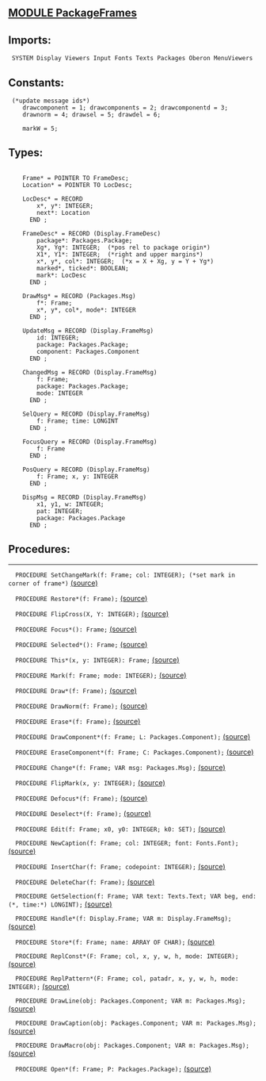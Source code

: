 
## [MODULE PackageFrames](https://github.com/io-core/Mod/blob/main/PackageFrames.Mod)

  ## Imports:
` SYSTEM Display Viewers Input Fonts Texts Packages Oberon MenuViewers`

  ## Constants:
```
 (*update message ids*)
    drawcomponent = 1; drawcomponents = 2; drawcomponentd = 3;
    drawnorm = 4; drawsel = 5; drawdel = 6;

    markW = 5;

```
  ## Types:
```

    Frame* = POINTER TO FrameDesc;
    Location* = POINTER TO LocDesc;

    LocDesc* = RECORD
        x*, y*: INTEGER;
        next*: Location
      END ;

    FrameDesc* = RECORD (Display.FrameDesc)
        package*: Packages.Package;
        Xg*, Yg*: INTEGER;  (*pos rel to package origin*)
        X1*, Y1*: INTEGER;  (*right and upper margins*)
        x*, y*, col*: INTEGER;  (*x = X + Xg, y = Y + Yg*)
        marked*, ticked*: BOOLEAN;
        mark*: LocDesc
      END ;

    DrawMsg* = RECORD (Packages.Msg)
        f*: Frame;
        x*, y*, col*, mode*: INTEGER
      END ;

    UpdateMsg = RECORD (Display.FrameMsg)
        id: INTEGER;
        package: Packages.Package;
        component: Packages.Component
      END ;

    ChangedMsg = RECORD (Display.FrameMsg)
        f: Frame;
        package: Packages.Package;
        mode: INTEGER
      END ;

    SelQuery = RECORD (Display.FrameMsg)
        f: Frame; time: LONGINT
      END ;

    FocusQuery = RECORD (Display.FrameMsg)
        f: Frame
      END ;

    PosQuery = RECORD (Display.FrameMsg)
        f: Frame; x, y: INTEGER
      END ;

    DispMsg = RECORD (Display.FrameMsg)
        x1, y1, w: INTEGER;
        pat: INTEGER;
        package: Packages.Package
      END ;

```
## Procedures:
---

`  PROCEDURE SetChangeMark(f: Frame; col: INTEGER); (*set mark in corner of frame*)` [(source)](https://github.com/io-core/Mod/blob/main/PackageFrames.Mod#L75)


`  PROCEDURE Restore*(f: Frame);` [(source)](https://github.com/io-core/Mod/blob/main/PackageFrames.Mod#L84)


`  PROCEDURE FlipCross(X, Y: INTEGER);` [(source)](https://github.com/io-core/Mod/blob/main/PackageFrames.Mod#L101)


`  PROCEDURE Focus*(): Frame;` [(source)](https://github.com/io-core/Mod/blob/main/PackageFrames.Mod#L112)


`  PROCEDURE Selected*(): Frame;` [(source)](https://github.com/io-core/Mod/blob/main/PackageFrames.Mod#L117)


`  PROCEDURE This*(x, y: INTEGER): Frame;` [(source)](https://github.com/io-core/Mod/blob/main/PackageFrames.Mod#L122)


`  PROCEDURE Mark(f: Frame; mode: INTEGER);` [(source)](https://github.com/io-core/Mod/blob/main/PackageFrames.Mod#L127)


`  PROCEDURE Draw*(f: Frame);` [(source)](https://github.com/io-core/Mod/blob/main/PackageFrames.Mod#L132)


`  PROCEDURE DrawNorm(f: Frame);` [(source)](https://github.com/io-core/Mod/blob/main/PackageFrames.Mod#L137)


`  PROCEDURE Erase*(f: Frame);` [(source)](https://github.com/io-core/Mod/blob/main/PackageFrames.Mod#L142)


`  PROCEDURE DrawComponent*(f: Frame; L: Packages.Component);` [(source)](https://github.com/io-core/Mod/blob/main/PackageFrames.Mod#L147)


`  PROCEDURE EraseComponent*(f: Frame; C: Packages.Component);` [(source)](https://github.com/io-core/Mod/blob/main/PackageFrames.Mod#L152)


`  PROCEDURE Change*(f: Frame; VAR msg: Packages.Msg);` [(source)](https://github.com/io-core/Mod/blob/main/PackageFrames.Mod#L157)


`  PROCEDURE FlipMark(x, y: INTEGER);` [(source)](https://github.com/io-core/Mod/blob/main/PackageFrames.Mod#L162)


`  PROCEDURE Defocus*(f: Frame);` [(source)](https://github.com/io-core/Mod/blob/main/PackageFrames.Mod#L168)


`  PROCEDURE Deselect*(f: Frame);` [(source)](https://github.com/io-core/Mod/blob/main/PackageFrames.Mod#L178)


`  PROCEDURE Edit(f: Frame; x0, y0: INTEGER; k0: SET);` [(source)](https://github.com/io-core/Mod/blob/main/PackageFrames.Mod#L187)


`  PROCEDURE NewCaption(f: Frame; col: INTEGER; font: Fonts.Font);` [(source)](https://github.com/io-core/Mod/blob/main/PackageFrames.Mod#L282)


`  PROCEDURE InsertChar(f: Frame; codepoint: INTEGER);` [(source)](https://github.com/io-core/Mod/blob/main/PackageFrames.Mod#L290)


`  PROCEDURE DeleteChar(f: Frame);` [(source)](https://github.com/io-core/Mod/blob/main/PackageFrames.Mod#L300)


`  PROCEDURE GetSelection(f: Frame; VAR text: Texts.Text; VAR beg, end: (*, time:*) LONGINT);` [(source)](https://github.com/io-core/Mod/blob/main/PackageFrames.Mod#L321)


`  PROCEDURE Handle*(f: Display.Frame; VAR m: Display.FrameMsg);` [(source)](https://github.com/io-core/Mod/blob/main/PackageFrames.Mod#L331)


`  PROCEDURE Store*(f: Frame; name: ARRAY OF CHAR);` [(source)](https://github.com/io-core/Mod/blob/main/PackageFrames.Mod#L391)


`  PROCEDURE ReplConst*(F: Frame; col, x, y, w, h, mode: INTEGER);` [(source)](https://github.com/io-core/Mod/blob/main/PackageFrames.Mod#L397)


`  PROCEDURE ReplPattern*(F: Frame; col, patadr, x, y, w, h, mode: INTEGER);` [(source)](https://github.com/io-core/Mod/blob/main/PackageFrames.Mod#L406)


`  PROCEDURE DrawLine(obj: Packages.Component; VAR m: Packages.Msg);` [(source)](https://github.com/io-core/Mod/blob/main/PackageFrames.Mod#L415)


`  PROCEDURE DrawCaption(obj: Packages.Component; VAR m: Packages.Msg);` [(source)](https://github.com/io-core/Mod/blob/main/PackageFrames.Mod#L437)


`  PROCEDURE DrawMacro(obj: Packages.Component; VAR m: Packages.Msg);` [(source)](https://github.com/io-core/Mod/blob/main/PackageFrames.Mod#L469)


`  PROCEDURE Open*(f: Frame; P: Packages.Package);` [(source)](https://github.com/io-core/Mod/blob/main/PackageFrames.Mod#L492)

